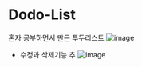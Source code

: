 # Dodo-List
혼자 공부하면서 만든 투두리스트
![image](https://github.com/user-attachments/assets/6f9bacb6-b8a1-4836-810a-3c4b0fe7c8af)

- 수정과 삭제기능 추
![image](https://github.com/user-attachments/assets/a2e58627-5d2d-4f9f-b3d0-459bdc69dc5d)
